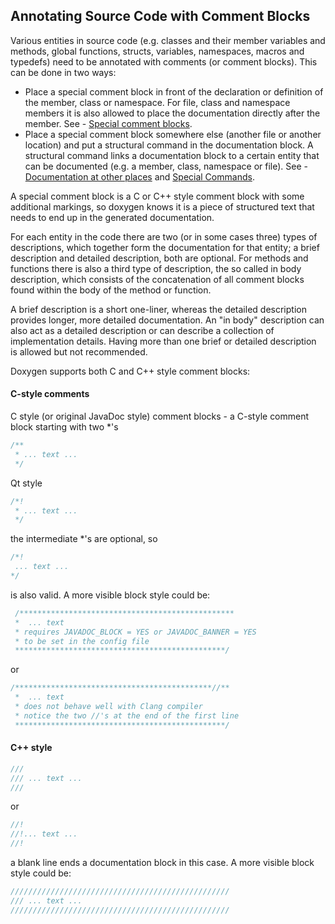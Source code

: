 ## Annotating Source Code with Comment Blocks

Various entities in source code (e.g. classes and their member variables and methods, global functions, structs, variables, namespaces, macros and typedefs) need to be annotated with comments (or comment blocks). This can be done in two ways:

* Place a special comment block in front of the declaration or definition of the member, class or namespace. For file, class and namespace members it is also allowed to place the documentation directly after the member. See - [Special comment blocks](https://www.doxygen.nl/manual/docblocks.html#specialblock).
* Place a special comment block somewhere else (another file or another location) and put a structural command in the documentation block. A structural command links a documentation block to a certain entity that can be documented (e.g. a member, class, namespace or file). See - [Documentation at other places](https://www.doxygen.nl/manual/docblocks.html#structuralcommands) and [Special Commands](https://www.doxygen.nl/manual/commands.html).

A special comment block is a C or C++ style comment block with some additional markings, so doxygen knows it is a piece of structured text that needs to end up in the generated documentation. 

For each entity in the code there are two (or in some cases three) types of descriptions, which together form the documentation for that entity; a brief description and detailed description, both are optional. For methods and functions there is also a third type of description, the so called in body description, which consists of the concatenation of all comment blocks found within the body of the method or function.  

A brief description is a short one-liner, whereas the detailed description provides longer, more detailed documentation. An "in body" description can also act as a detailed description or can describe a collection of implementation details. Having more than one brief or detailed description is allowed but not recommended.

Doxygen supports both C and C++ style comment blocks:

#### C-style comments

C style (or original JavaDoc style) comment blocks - a C-style comment block starting with two \*'s

```C
/**
 * ... text ...
 */
```

Qt style

```C
/*!
 * ... text ...
 */
```

the intermediate \*'s are optional, so

```C
/*!
 ... text ...
*/
```

is also valid. A more visible block style could be:

```C
 /************************************************
 *  ... text
 * requires JAVADOC_BLOCK = YES or JAVADOC_BANNER = YES
 * to be set in the config file
 ***********************************************/
 ```
 
 or

```C
/********************************************//**
 *  ... text
 * does not behave well with Clang compiler
 * notice the two //'s at the end of the first line
 ***********************************************/
 ```

#### C++ style

```C++
///
/// ... text ...
///
```

or

```C++
//!
//!... text ...
//!
```

a blank line ends a documentation block in this case. A more visible block style could be:

```C++
/////////////////////////////////////////////////
/// ... text ...
/////////////////////////////////////////////////
```

